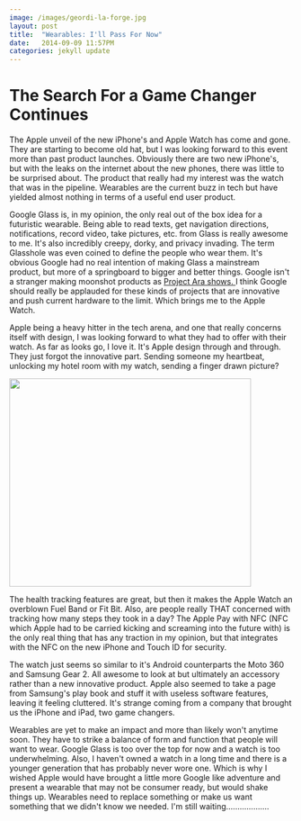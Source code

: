 ```yaml
---
image: /images/geordi-la-forge.jpg
layout: post
title:  "Wearables: I'll Pass For Now"
date:   2014-09-09 11:57PM
categories: jekyll update
---
```


The Search For a Game Changer Continues
================

The Apple unveil of the new iPhone's and Apple Watch has come and gone.  They are starting to become old hat, but I was looking forward to this event more than past product launches.  Obviously there are two new iPhone's, but with the leaks on the internet about the new phones, there was little to be surprised about.  The product that really had my interest was the watch that was in the pipeline.  Wearables are the current buzz in tech but have yielded almost nothing in terms of a useful end user product.

Google Glass is, in my opinion, the only real out of the box idea for a futuristic wearable.  Being able to read texts, get navigation directions, notifications, record video, take pictures, etc. from Glass is really awesome to me.  It's also incredibly creepy, dorky, and privacy invading.  The term Glasshole was even coined to define the people who wear them.  It's obvious Google had no real intention of making Glass a mainstream product, but more of a springboard to bigger and better things.  Google isn't a stranger making moonshot products as <a href="http://www.engadget.com/2014/04/15/project-ara-modular-smartphone/" target="blank"> Project Ara shows.  </a>  I think Google should really be applauded for these kinds of projects that are innovative and push current hardware to the limit.  Which brings me to the Apple Watch.

Apple being a heavy hitter in the tech arena, and one that really concerns itself with design, I was looking forward to what they had to offer with their watch.  As far as looks go, I love it.  It's Apple design through and through. They just forgot the innovative part.  Sending someone my heartbeat, unlocking my hotel room with my watch, sending a finger drawn picture?  

<img src="http://i2.pinger.pl/pgr438/14fbda1f001b001b51c85741/jean-luc-jean-luc-amused-demotivational-poster-1259093717.jpg" width="430" height="370">  

The health tracking features are great, but then it makes the Apple Watch an overblown Fuel Band or Fit Bit.  Also, are people really THAT concerned with tracking how many steps they took in a day?  The Apple Pay with NFC (NFC which Apple had to be carried kicking and screaming into the future with) is the only real thing that has any traction in my opinion, but that integrates with the NFC on the new iPhone and Touch ID for security.  

The watch just seems so similar to it's Android counterparts the Moto 360 and Samsung Gear 2.  All awesome to look at but ultimately an accessory rather than a new innovative product.  Apple also seemed to take a page from Samsung's play book and stuff it with useless software features, leaving it feeling cluttered.  It's strange coming from a company that brought us the iPhone and iPad, two game changers.  

Wearables are yet to make an impact and more than likely won't anytime soon.  They have to strike a balance of form and function that people will want to wear.  Google Glass is too over the top for now and a watch is too underwhelming. Also, I haven't owned a watch in a long time and there is a younger generation that has probably never wore one.  Which is why I wished Apple would have brought a little more Google like adventure and present a wearable that may not be consumer ready, but would shake things up.  Wearables need to replace something or make us want something that we didn't know we needed.  I'm still waiting...................

